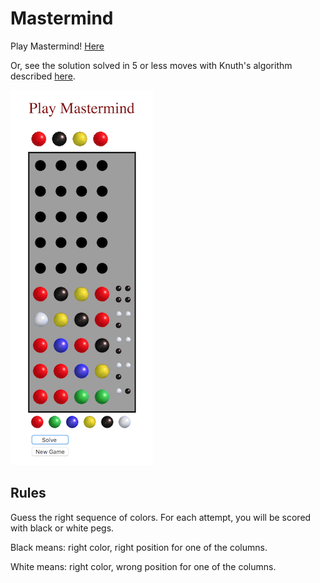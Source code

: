 
# Mastermind

Play Mastermind! [Here](https://ludi317.github.io/)

Or, see the solution solved in 5 or less moves with Knuth's algorithm described [here](http://www.cs.uni.edu/~wallingf/teaching/cs3530/resources/knuth-mastermind.pdf).

![alt text](https://raw.githubusercontent.com/ludi317/ludi317.github.io/master/mm_image.png)

## Rules

Guess the right sequence of colors. For each attempt, you will be scored with black or white pegs.

Black means: right color, right position for one of the columns.

White means: right color, wrong position for one of the columns.